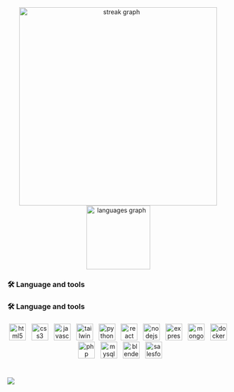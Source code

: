 



<div align="center">
  <img src="https://streak-stats.demolab.com?user=dheepaky&locale=en&mode=daily&theme=rose_pine&hide_border=false&border_radius=7&order=10" height="450" alt="streak graph"  />
</div>

<div align="center">
  <img src="https://github-readme-stats.vercel.app/api/top-langs?username=dheepaky&locale=en&hide_title=false&layout=compact&card_width=320&langs_count=8&theme=rose_pine&hide_border=false" height="145" alt="languages graph"  />
</div>

<h3 align="left">🛠 Language and tools</h3>



<h3 align="left">🛠 Language and tools</h3>

###

<div align="center">
  <img src="https://skillicons.dev/icons?i=html" height="38" alt="html5 logo"  />
  <img width="5" />
  <img src="https://skillicons.dev/icons?i=css" height="38" alt="css3 logo"  />
  <img width="5" />
  <img src="https://skillicons.dev/icons?i=js" height="38" alt="javascript logo"  />
  <img width="5" />
  <img src="https://skillicons.dev/icons?i=tailwind" height="38" alt="tailwindcss logo"  />
  <img width="5" />
  <img src="https://skillicons.dev/icons?i=py" height="38" alt="python logo"  />
  <img width="5" />
  <img src="https://skillicons.dev/icons?i=react" height="38" alt="react logo"  />
  <img width="5" />
  <img src="https://skillicons.dev/icons?i=nodejs" height="38" alt="nodejs logo"  />
  <img width="5" />
  <img src="https://skillicons.dev/icons?i=express" height="38" alt="express logo"  />
  <img width="5" />
  <img src="https://skillicons.dev/icons?i=mongodb" height="38" alt="mongodb logo"  />
  <img width="5" />
  <img src="https://skillicons.dev/icons?i=docker" height="38" alt="docker logo"  />
  <img width="5" />
  <img src="https://skillicons.dev/icons?i=php" height="38" alt="php logo"  />
  <img width="5" />
  <img src="https://cdn.jsdelivr.net/gh/devicons/devicon/icons/mysql/mysql-original.svg" height="38" alt="mysql logo"  />
  <img width="5" />
  <img src="https://cdn.jsdelivr.net/gh/devicons/devicon/icons/blender/blender-original.svg" height="38" alt="blender logo"  />
  <img width="5" />
  <img src="https://cdn.jsdelivr.net/gh/devicons/devicon/icons/salesforce/salesforce-original.svg" height="38" alt="salesforce logo"  />
</div>

###

<br clear="both">
<div align="left">
  <img src="https://visitor-badge.laobi.icu/badge?page_id=dheepaky.dheepaky&right_color=steelblue&left_text=Visits"  />
</div>
